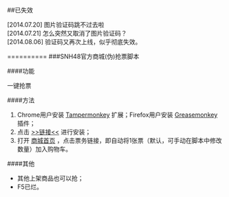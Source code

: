 ##已失效

[2014.07.20] 图片验证码跳不过去啦  
[2014.07.21] 怎么突然又取消了图片验证码？  
[2014.08.06] 验证码又再次上线，似乎彻底失效。

==========
###SNH48官方商城(伪)抢票脚本

####功能

一键抢票

####方法

1. Chrome用户安装 [Tampermonkey](https://chrome.google.com/webstore/detail/tampermonkey/dhdgffkkebhmkfjojejmpbldmpobfkfo?hl=zh-cn) 扩展；Firefox用户安装 [Greasemonkey](https://addons.mozilla.org/zh-cn/firefox/addon/greasemonkey) 插件；
2. 点击 [>>链接<<](https://github.com/saintwinkle/snh48-get-ticket/raw/master/snh48-get-ticket.user.js) 进行安装；
3. 打开 [商城首页](http://shop.snh48.com) ，点击票务链接，即自动将1张票（默认，可手动在脚本中修改数量）加入购物车。

####其他

- 其他上架商品也可以抢；
- F5已烂。
